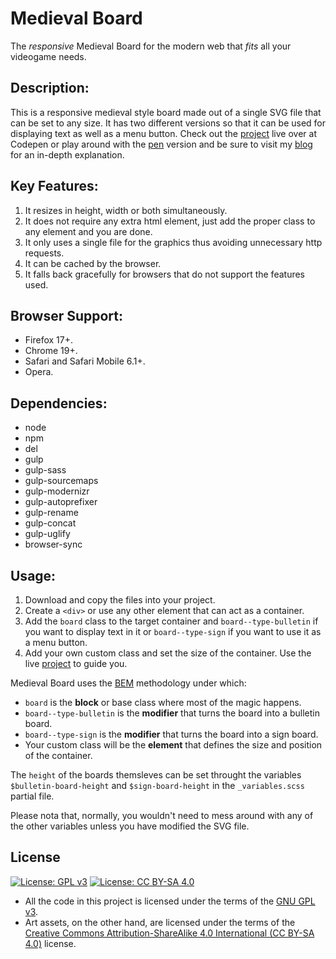 # Medieval Board
The *responsive* Medieval Board for the modern web that *fits* all your videogame needs.

## Description:
This is a responsive medieval style board made out of a single SVG file that can be set to any size. It has two different versions so that it can be used for displaying text as well as a menu button. Check out the [project] live over at Codepen or play around with the [pen] version and be sure to visit my [blog] for an in-depth explanation.

## Key Features:
1. It resizes in height, width or both simultaneously.
2. It does not require any extra html element, just add the proper  class to any element and you are done.
3. It only uses a single file for the graphics thus avoiding unnecessary http requests.
4. It can be cached by the browser.
5. It falls back gracefully for browsers that do not support the features used.

## Browser Support:
- Firefox 17+.
- Chrome 19+.
- Safari and Safari Mobile 6.1+.
- Opera.

## Dependencies:
- node
- npm
- del
- gulp
- gulp-sass
- gulp-sourcemaps
- gulp-modernizr
- gulp-autoprefixer
- gulp-rename
- gulp-concat
- gulp-uglify
- browser-sync

## Usage:
1. Download and copy the files into your project.
2. Create a `<div>` or use any other element that can act as a container.
3. Add the `board` class to the target container and `board--type-bulletin` if you want to display text in it or `board--type-sign` if you want to use it as a menu button.
4. Add your own custom class and set the size of the container. Use the live [project] to guide you.

Medieval Board uses the [BEM] methodology under which:

- `board` is the **block** or base class where most of the magic happens.
- `board--type-bulletin` is the **modifier** that turns the board into a bulletin board.
- `board--type-sign` is the **modifier** that turns the board into a sign board.
- Your custom class will be the **element** that defines the size and position of the container.

The `height` of the boards themsleves can be set throught the variables `$bulletin-board-height` and `$sign-board-height` in the `_variables.scss` partial file.

Please nota that, normally, you wouldn't need to mess around with any of the other variables unless you have modified the SVG file.

## License
[![License: GPL v3](https://img.shields.io/badge/License-GPLv3-blue.svg)](https://www.gnu.org/licenses/gpl-3.0)
[![License: CC BY-SA 4.0](https://img.shields.io/badge/License-CC%20BY--SA%204.0-lightgrey.svg)](https://creativecommons.org/licenses/by-sa/4.0/)

- All the code in this project is licensed under the terms of the [GNU GPL v3].
- Art assets, on the other hand, are licensed under the terms of the [Creative Commons Attribution-ShareAlike 4.0 International (CC BY-SA 4.0)][CC BY-SA 4.0] license.




[project]: https://codepen.io/andresangelini/project/editor/Aarxxz
[pen]: https://codepen.io/andresangelini/pen/EXjqRv
[blog]: https://medium.com/@angelini.andres/https-medium-com-angelini-andres-making-a-responsive-medieval-board-with-svg-stacks-chapter-i-f18490364e44
[BEM]: http://getbem.com/
[GNU GPL v3]: https://www.gnu.org/licenses/gpl-3.0
[CC BY-SA 4.0]: https://creativecommons.org/licenses/by-sa/4.0/
